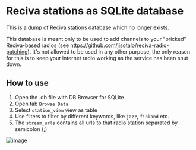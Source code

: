 # Reciva stations as SQLite database

This is a dump of Reciva stations database which no longer exists.

This database is meant only to be used to add channels to your "bricked" Reciva-based radios (see https://github.com/jisotalo/reciva-radio-patching). It's not allowed to be used in any other purpose, the only reason for this is to keep your internet radio working as the service has been shut down.

## How to use
1. Open the .db file with DB Browser for SQLite
2. Open tab `Browse Data`
3. Select `station_view` view as table
4. Use filters to filter by different keywords, like `jazz`, `finland` etc.
5. The `stream_urls` contains all urls to that radio station separated by semicolon (;) 

![image](https://user-images.githubusercontent.com/13457157/133919343-4508ddb8-60f9-42ee-b981-70a4d76e9239.png)
